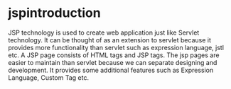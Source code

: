 # jspintroduction
JSP technology is used to create web application just like Servlet technology. It can be thought of as an extension to servlet because it provides more functionality than servlet such as expression language, jstl etc.  A JSP page consists of HTML tags and JSP tags. The jsp pages are easier to maintain than servlet because we can separate designing and development. It provides some additional features such as Expression Language, Custom Tag etc.
